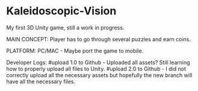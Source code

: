 # Kaleidoscopic-Vision
My first 3D Unity game, still a work in progress.
 
MAIN CONCEPT:
Player has to go through several puzzles and earn coins.

PLATFORM:
PC/MAC - Maybe port the game to mobile.

Developer Logs:
#upload 1.0 to Github - Uploaded all assets? Still learning how to properly upload all files to Unity.
#upload 2.0 to Github - I did not correctly upload all the necessary assets but hopefully the new branch will have all the necessary files.
